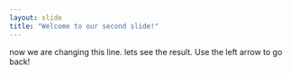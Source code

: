 ```yaml
---
layout: slide
title: "Welcome to our second slide!"
---
```

now we are changing this line. lets see the result.
Use the left arrow to go back!
